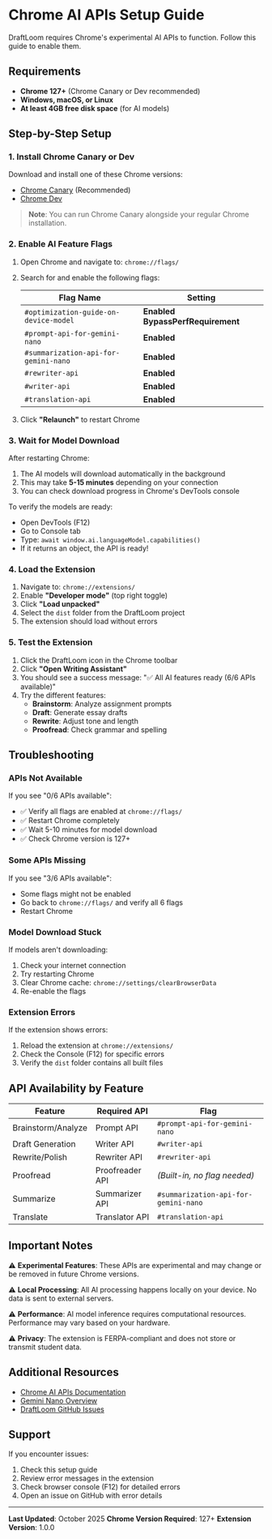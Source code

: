 # Chrome AI APIs Setup Guide

DraftLoom requires Chrome's experimental AI APIs to function. Follow this guide to enable them.

## Requirements

- **Chrome 127+** (Chrome Canary or Dev recommended)
- **Windows, macOS, or Linux**
- **At least 4GB free disk space** (for AI models)

## Step-by-Step Setup

### 1. Install Chrome Canary or Dev

Download and install one of these Chrome versions:

- [Chrome Canary](https://www.google.com/chrome/canary/) (Recommended)
- [Chrome Dev](https://www.google.com/chrome/dev/)

> **Note**: You can run Chrome Canary alongside your regular Chrome installation.

### 2. Enable AI Feature Flags

1. Open Chrome and navigate to: `chrome://flags/`

2. Search for and enable the following flags:

   | Flag Name | Setting |
   |-----------|---------|
   | `#optimization-guide-on-device-model` | **Enabled BypassPerfRequirement** |
   | `#prompt-api-for-gemini-nano` | **Enabled** |
   | `#summarization-api-for-gemini-nano` | **Enabled** |
   | `#rewriter-api` | **Enabled** |
   | `#writer-api` | **Enabled** |
   | `#translation-api` | **Enabled** |

3. Click **"Relaunch"** to restart Chrome

### 3. Wait for Model Download

After restarting Chrome:

1. The AI models will download automatically in the background
2. This may take **5-15 minutes** depending on your connection
3. You can check download progress in Chrome's DevTools console

To verify the models are ready:
- Open DevTools (F12)
- Go to Console tab
- Type: `await window.ai.languageModel.capabilities()`
- If it returns an object, the API is ready!

### 4. Load the Extension

1. Navigate to: `chrome://extensions/`
2. Enable **"Developer mode"** (top right toggle)
3. Click **"Load unpacked"**
4. Select the `dist` folder from the DraftLoom project
5. The extension should load without errors

### 5. Test the Extension

1. Click the DraftLoom icon in the Chrome toolbar
2. Click **"Open Writing Assistant"**
3. You should see a success message: "✅ All AI features ready (6/6 APIs available)"
4. Try the different features:
   - **Brainstorm**: Analyze assignment prompts
   - **Draft**: Generate essay drafts
   - **Rewrite**: Adjust tone and length
   - **Proofread**: Check grammar and spelling

## Troubleshooting

### APIs Not Available

If you see "0/6 APIs available":
- ✅ Verify all flags are enabled at `chrome://flags/`
- ✅ Restart Chrome completely
- ✅ Wait 5-10 minutes for model download
- ✅ Check Chrome version is 127+

### Some APIs Missing

If you see "3/6 APIs available":
- Some flags might not be enabled
- Go back to `chrome://flags/` and verify all 6 flags
- Restart Chrome

### Model Download Stuck

If models aren't downloading:
1. Check your internet connection
2. Try restarting Chrome
3. Clear Chrome cache: `chrome://settings/clearBrowserData`
4. Re-enable the flags

### Extension Errors

If the extension shows errors:
1. Reload the extension at `chrome://extensions/`
2. Check the Console (F12) for specific errors
3. Verify the `dist` folder contains all built files

## API Availability by Feature

| Feature | Required API | Flag |
|---------|-------------|------|
| Brainstorm/Analyze | Prompt API | `#prompt-api-for-gemini-nano` |
| Draft Generation | Writer API | `#writer-api` |
| Rewrite/Polish | Rewriter API | `#rewriter-api` |
| Proofread | Proofreader API | *(Built-in, no flag needed)* |
| Summarize | Summarizer API | `#summarization-api-for-gemini-nano` |
| Translate | Translator API | `#translation-api` |

## Important Notes

⚠️ **Experimental Features**: These APIs are experimental and may change or be removed in future Chrome versions.

⚠️ **Local Processing**: All AI processing happens locally on your device. No data is sent to external servers.

⚠️ **Performance**: AI model inference requires computational resources. Performance may vary based on your hardware.

⚠️ **Privacy**: The extension is FERPA-compliant and does not store or transmit student data.

## Additional Resources

- [Chrome AI APIs Documentation](https://developer.chrome.com/docs/ai/built-in)
- [Gemini Nano Overview](https://ai.google.dev/gemini-api/docs/nano)
- [DraftLoom GitHub Issues](https://github.com/denyzabra/draftloom-extension/issues)

## Support

If you encounter issues:
1. Check this setup guide
2. Review error messages in the extension
3. Check browser console (F12) for detailed errors
4. Open an issue on GitHub with error details

---

**Last Updated**: October 2025
**Chrome Version Required**: 127+
**Extension Version**: 1.0.0
